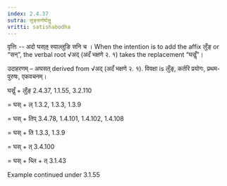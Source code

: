 ```yaml
---
index: 2.4.37
sutra: लुङ्सनोर्घसॢ
vritti: satishabodha
---
```



वृत्तिः -- अदो घस्ऌ स्याल्लुङि सनि च । When the intention is to add the affix लुँङ् or “सन्”, the verbal root √अद् (अदँ भक्षणे २. १) takes the replacement “घसॢँ”।


उदाहरणम् – अघसत् derived from √अद् (अदँ भक्षणे २. १). विवक्षा is लुँङ्, कर्तरि प्रयोगः, प्रथम-पुरुषः, एकवचनम्।


घसॢँ + लुँङ् 2.4.37, 1.1.55, 3.2.110

= घस् + ल् 1.3.2, 1.3.3, 1.3.9

= घस् + तिप् 3.4.78, 1.4.101, 1.4.102, 1.4.108

= घस् + ति 1.3.3, 1.3.9

= घस् + त् 3.4.100

= घस् + च्लि + त् 3.1.43


Example continued under 3.1.55

